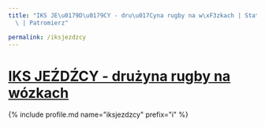 ```yaml
---
title: "IKS JE\u0179D\u0179CY - dru\u017Cyna rugby na w\xF3zkach | Statystyki patronite.pl\
  \ | Patromierz"

permalink: /iksjezdzcy
---
```


# [IKS JEŹDŹCY - drużyna rugby na wózkach](https://patronite.pl/iksjezdzcy)

{% include profile.md name="iksjezdzcy" prefix="i" %}
